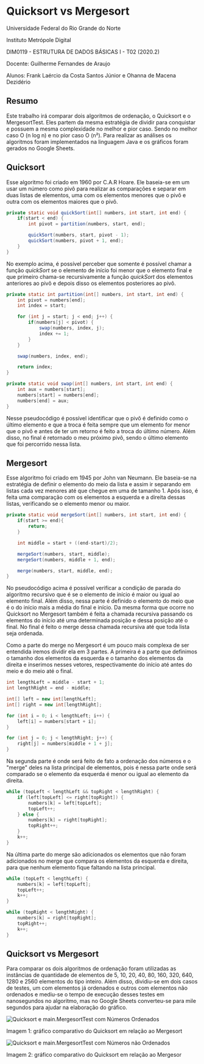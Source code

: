 # Quicksort vs Mergesort

Universidade Federal do Rio Grande do Norte

Instituto Metrópole Digital

DIM0119 - ESTRUTURA DE DADOS BÁSICAS I - T02 (2020.2)

Docente: Guilherme Fernandes de Araujo

Alunos: Frank Laércio da Costa Santos Júnior e Ohanna de Macena Dezidério

## Resumo

Este trabalho irá comparar dois algoritmos de ordenação, o Quicksort e o MergesortTest. Eles partem da mesma estratégia de dividir para conquistar e possuem a mesma complexidade no melhor e pior caso. Sendo no melhor caso O (n log n) e no pior caso O (n²). Para realizar as análises os algoritmos foram implementados na linguagem Java e os gráficos foram gerados no Google Sheets.

## Quicksort

Esse algoritmo foi criado em 1960 por C.A.R Hoare. Ele baseia-se em um usar um número como pivô para realizar as comparações e separar em duas listas de elementos, uma com os elementos menores que o pivô e outra com os elementos maiores que o pivô.

```java
private static void quickSort(int[] numbers, int start, int end) {
    if(start < end) {
        int pivot = partition(numbers, start, end);

        quickSort(numbers, start, pivot - 1);
        quickSort(numbers, pivot + 1, end);
    }
}
```

No exemplo acima, é possível perceber que somente é possível chamar a função *quickSort* se o elemento de início foi menor que o elemento final e que primeiro chama-se recursivamente a função *quickSort* dos elementos anteriores ao pivô e depois disso os elementos posteriores ao pivô.

```java
private static int partition(int[] numbers, int start, int end) {
    int pivot = numbers[end];
    int index = start;

    for (int j = start; j < end; j++) {
        if(numbers[j] < pivot) {
            swap(numbers, index, j);
            index += 1;
        }
    }

    swap(numbers, index, end);

    return index;
}
```

```java
private static void swap(int[] numbers, int start, int end) {
    int aux = numbers[start];
    numbers[start] = numbers[end];
    numbers[end] = aux;
}
```

Nesse pseudocódigo é possível identificar que o pivô é definido como o último elemento e que a troca é feita sempre que um elemento for menor que o pivô e antes de ter um retorno é feito a troca do último número. Além disso, no final é retornado o meu próximo pivô, sendo o último elemento que foi percorrido nessa lista.

## Mergesort

Esse algoritmo foi criado em 1945 por John van Neumann. Ele baseia-se na estratégia de definir o elemento do meio da lista e assim ir separando em listas cada vez menores até que chegue em uma de tamanho 1. Após isso, é feita uma comparação com os elementos a esquerda e a direita dessas listas, verificando se o elemento menor ou maior.

```java
private static void mergeSort(int[] numbers, int start, int end) {
    if(start >= end){
        return;
    }

    int middle = start + ((end-start)/2);

    mergeSort(numbers, start, middle);
    mergeSort(numbers, middle + 1, end);

    merge(numbers, start, middle, end);
}
```

No pseudocódigo acima é possível verificar a condição de parada do algoritmo recursivo que é se o elemento de início é maior ou igual ao elemento final. Além disso, nessa parte é definido o elemento do meio que é o do início mais a média do final e início. Da mesma forma que ocorre no Quicksort no Mergesort também é feita a chamada recursiva passando os elementos do início até uma determinada posição e dessa posição até o final. No final é feito o merge dessa chamada recursiva até que toda lista seja ordenada.

Como a parte do merge no Mergesort é um pouco mais complexa de ser entendida iremos dividir ela em 3 partes. A primeira é a parte que definimos o tamanho dos elementos da esquerda e o tamanho dos elementos da direita e inserimos nesses vetores, respectivamente do início até antes do meio e do meio até o final.

```java
int lengthLeft = middle - start + 1;
int lengthRight = end - middle;

int[] left = new int[lengthLeft];
int[] right = new int[lengthRight];

for (int i = 0; i < lengthLeft; i++) {
    left[i] = numbers[start + i];
}

for (int j = 0; j < lengthRight; j++) {
    right[j] = numbers[middle + 1 + j];
}
```

Na segunda parte é onde será feito de fato a ordenação dos números e o "merge" deles na lista principal de elementos, pois é nessa parte onde será comparado se o elemento da esquerda é menor ou igual ao elemento da direita.

```java
while (topLeft < lengthLeft && topRight < lengthRight) {
    if (left[topLeft] <= right[topRight]) {
        numbers[k] = left[topLeft];
        topLeft++;
    } else {
        numbers[k] = right[topRight];
        topRight++;
    }
    k++;
}
```

Na última parte do merge são adicionados os elementos que não foram adicionados no merge que compara os elementos da esquerda e direita, para que nenhum elemento fique faltando na lista principal.

```java
while (topLeft < lengthLeft) {
    numbers[k] = left[topLeft];
    topLeft++;
    k++;
}

while (topRight < lengthRight) {
    numbers[k] = right[topRight];
    topRight++;
    k++;
}
```

## Quicksort vs Mergesort

Para comparar os dois algoritmos de ordenação foram utilizadas as instâncias de quantidade de elementos de 5, 10, 20, 40, 80, 160, 320, 640, 1280 e 2560 elementos do tipo inteiro. Além disso, dividiu-se em dois casos de testes, um com elementos já ordenados e outros com elementos não ordenados e mediu-se o tempo de execução desses testes em nanosegundos no algoritmo, mas no Google Sheets converteu-se para mile segundos para ajudar na elaboração do gráfico.

![Quicksort e main.MergesortTest com Números Ordenados](https://user-images.githubusercontent.com/38151364/111086704-68371f00-84fc-11eb-97bf-16b98731c535.png)

Imagem 1: gráfico comparativo do Quicksort em relação ao Mergesort

![Quicksort e main.MergesortTest com Números não Ordenados](https://user-images.githubusercontent.com/38151364/111086710-77b66800-84fc-11eb-9337-6aa5d30489dc.png)

Imagem 2: gráfico comparativo do Quicksort em relação ao Mergesor
